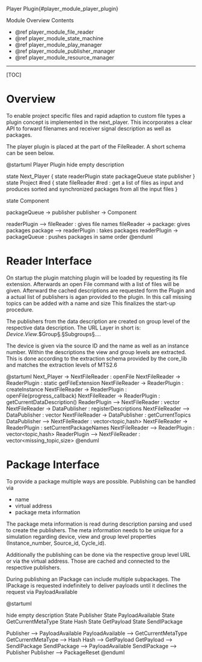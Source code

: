 Player Plugin{#player_module_player_plugin}

Module Overview Contents

* @ref player_module_file_reader
* @ref player_module_state_machine
* @ref player_module_play_manager
* @ref player_module_publisher_manager
* @ref player_module_resource_manager

___

[TOC]

# Overview

To enable project specific files and rapid adaption to custom file types a plugin concept is implemented in the next_player.
This incorporates a clear API to forward filenames and receiver signal description as well as packages.

The player plugin is placed at the part of the FileReader. A short schema can be seen below.

@startuml Player Plugin
hide empty description

state Next_Player {
state readerPlugin
state packageQueue
state publisher
}
state Project #red {
state fileReader #red : get a list of files as input and produces sorted and synchronized packages from all the input files
}

state Component

packageQueue -> publisher
publisher -> Component

readerPlugin --> fileReader : gives file names
fileReader -> package: gives packages
package --> readerPlugin : takes packages
readerPlugin -> packageQueue : pushes packages in same order
@enduml

# Reader Interface

On startup the plugin matching plugin will be loaded by requesting its file extension. Afterwards an open File command
with a list of files will be given. Afterward the cached descriptions are requested form the Plugin and a actual list of publishers is agan provided to the plugin.
In this call missing topics can be added with a name and size
This finalizes the start-up procedure.

The publishers from the data description are created on group level of the respective data description.
The URL Layer in short is:
$Device$.$View$.$Group§.§Subgroups§....

The device is given via the source ID and the name as well as an instance number. Within the descriptions the view and group levels are extracted.
This is done according to the extraction schema provided by the core_lib and matches the extraction levels of MTS2.6

@startuml
Next_Player -> NextFileReader : openFile
NextFileReader -> ReaderPlugin : static getFileExtension
NextFileReader -> ReaderPlugin : createInstance
NextFileReader -> ReaderPlugin : openFile(progress_callback)
NextFileReader -> ReaderPlugin : getCurrentDataDescription()
ReaderPlugin --> NextFileReader : vector<DataDescription>
NextFileReader -> DataPublisher : registerDescriptions
NextFileReader --> DataPublisher : vector<DataDescription>
NextFileReader -> DataPublisher : getCurrentTopics
DataPublisher --> NextFileReader : vector<topic,hash>
NextFileReader -> ReaderPlugin : setCurrentPackageNames
NextFileReader --> ReaderPlugin : vector<topic,hash>
ReaderPlugin --> NextFileReader : vector<missing_topic,size>
@enduml

# Package Interface

To provide a package multiple ways are possible.
Publishing can be handled via

* name
* virtual address
* package meta information

The package meta information is read during description parsing and used to create the publishers.
The meta information needs to be unique for a simulation regarding device, view and group level properties
(Instance_number, Source_id, Cycle_id).

Additionally the publishing can be done via the respective group level URL or via the virtual address.
Those are cached and connected to the respective publishers.

During publishing an IPackage can include multiple subpackages. The IPackage is requested indefinitely to deliver payloads
until it declines the request via PayloadAvailable

@startuml

hide empty description
State Publisher
State PayloadAvailable
State GetCurrentMetaType
State Hash
State GetPayload
State SendIPackage

Publisher --> PayloadAvailable
PayloadAvailable --> GetCurrentMetaType
GetCurrentMetaType --> Hash
Hash --> GetPayload
GetPayload --> SendIPackage
SendIPackage --> PayloadAvailable
SendIPackage --> Publisher
Publisher --> PackageReset
@enduml


